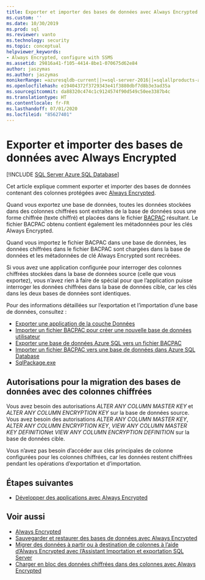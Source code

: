 ```yaml
---
title: Exporter et importer des bases de données avec Always Encrypted | Microsoft Docs
ms.custom: ''
ms.date: 10/30/2019
ms.prod: sql
ms.reviewer: vanto
ms.technology: security
ms.topic: conceptual
helpviewer_keywords:
- Always Encrypted, configure with SSMS
ms.assetid: 29816a41-f105-4414-8be1-070675d62e84
author: jaszymas
ms.author: jaszymas
monikerRange: =azuresqldb-current||>=sql-server-2016||=sqlallproducts-allversions||>=sql-server-linux-2017||=azuresqldb-mi-current
ms.openlocfilehash: e19404372f3729343e41f3880dbf7d8b3e3ad35a
ms.sourcegitcommit: da88320c474c1c9124574f90d549c50ee3387b4c
ms.translationtype: HT
ms.contentlocale: fr-FR
ms.lasthandoff: 07/01/2020
ms.locfileid: "85627401"
---
```

# <a name="export-and-import-databases-using-always-encrypted"></a>Exporter et importer des bases de données avec Always Encrypted 
[!INCLUDE [SQL Server Azure SQL Database](../../../includes/applies-to-version/sql-asdb.md)]

Cet article explique comment exporter et importer des bases de données contenant des colonnes protégées avec [Always Encrypted](../../../relational-databases/security/encryption/always-encrypted-database-engine.md).

Quand vous exportez une base de données, toutes les données stockées dans des colonnes chiffrées sont extraites de la base de données sous une forme chiffrée (texte chiffré) et placées dans le fichier [BACPAC](../../data-tier-applications/data-tier-applications.md) résultant. Le fichier BACPAC obtenu contient également les métadonnées pour les clés Always Encrypted.

Quand vous importez le fichier BACPAC dans une base de données, les données chiffrées dans le fichier BACPAC sont chargées dans la base de données et les métadonnées de clé Always Encrypted sont recréées. 

Si vous avez une application configurée pour interroger des colonnes chiffrées stockées dans la base de données source (celle que vous exportez), vous n’avez rien à faire de spécial pour que l’application puisse interroger les données chiffrées dans la base de données cible, car les clés dans les deux bases de données sont identiques.

Pour des informations détaillées sur l’exportation et l’importation d’une base de données, consultez :
- [Exporter une application de la couche Données](../../data-tier-applications/export-a-data-tier-application.md)
- [Importer un fichier BACPAC pour créer une nouvelle base de données utilisateur](../../data-tier-applications/import-a-bacpac-file-to-create-a-new-user-database.md)
- [Exporter une base de données Azure SQL vers un fichier BACPAC](https://docs.microsoft.com/azure/sql-database/sql-database-export)
- [Importer un fichier BACPAC vers une base de données dans Azure SQL Database](https://docs.microsoft.com/azure/sql-database/sql-database-import)
- [SqlPackage.exe](../../../tools/sqlpackage.md)

## <a name="permissions-for-migrating-databases-with-encrypted-columns"></a>Autorisations pour la migration des bases de données avec des colonnes chiffrées

Vous avez besoin des autorisations *ALTER ANY COLUMN MASTER KEY* et *ALTER ANY COLUMN ENCRYPTION KEY* sur la base de données source. Vous avez besoin des autorisations *ALTER ANY COLUMN MASTER KEY*, *ALTER ANY COLUMN ENCRYPTION KEY*, *VIEW ANY COLUMN MASTER KEY DEFINITION*et *VIEW ANY COLUMN ENCRYPTION DEFINITION* sur la base de données cible.

Vous n’avez pas besoin d’accéder aux clés principales de colonne configurées pour les colonnes chiffrées, car les données restent chiffrées pendant les opérations d’exportation et d’importation.

## <a name="next-steps"></a>Étapes suivantes
- [Développer des applications avec Always Encrypted](always-encrypted-client-development.md)

## <a name="see-also"></a>Voir aussi
- [Always Encrypted](../../../relational-databases/security/encryption/always-encrypted-database-engine.md)
- [Sauvegarder et restaurer des bases de données avec Always Encrypted](always-encrypted-migrate-using-backup-restore.md)
- [Migrer des données à partir ou à destination de colonnes à l’aide d’Always Encrypted avec l’Assistant Importation et exportation SQL Server](always-encrypted-migrate-using-import-export-wizard.md)
- [Charger en bloc des données chiffrées dans des colonnes avec Always Encrypted](migrate-sensitive-data-protected-by-always-encrypted.md)